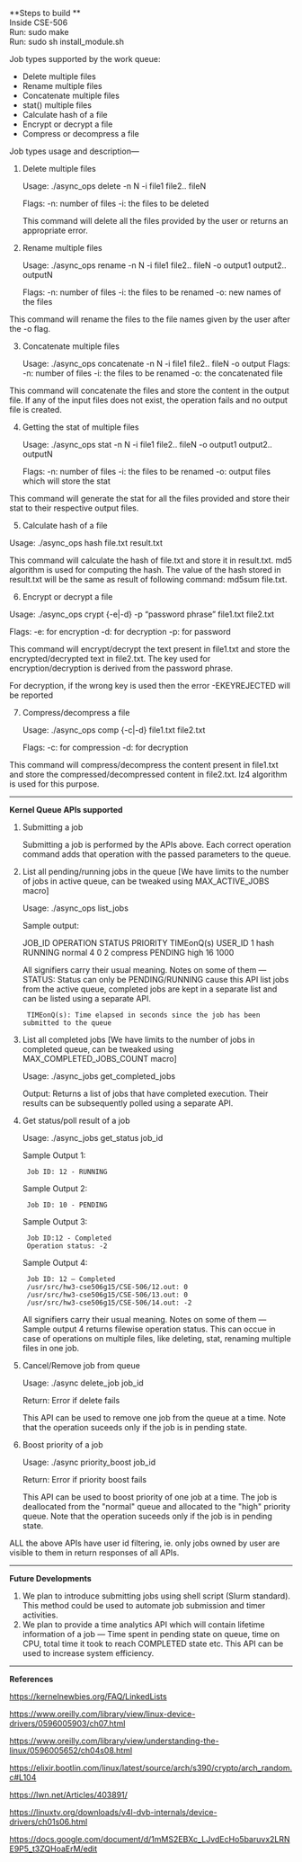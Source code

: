 
**Steps to build **<br>
Inside CSE-506<br>
Run: sudo make<br>
Run: sudo sh install_module.sh<br>

Job types supported by the work queue:
- Delete multiple files
- Rename multiple files
- Concatenate multiple files
- stat() multiple files
- Calculate hash of a file
- Encrypt or decrypt a file
- Compress or decompress a file

Job types usage and description—

1. Delete multiple files
	
	Usage: ./async_ops delete -n N -i file1 file2.. fileN
	
	Flags:
		-n: number of files
		-i: the files to be deleted

	This command will delete all the files provided by the user or returns an appropriate error.

2. Rename multiple files
	
	Usage: ./async_ops rename -n N -i file1 file2.. fileN -o output1 output2.. outputN

	Flags:
		-n: number of files
		-i: the files to be renamed
		-o: new names of the files

This command will rename the files to the file names given by the user after the -o flag.

3. Concatenate multiple files

	Usage: ./async_ops concatenate -n N -i file1 file2.. fileN -o output
	Flags:
		-n: number of files
		-i: the files to be renamed
		-o: the concatenated file

This command will concatenate the files and store the content in the output file. If any of the input files does not exist, the operation fails and no output file is created.

4. Getting the stat of  multiple files
	
	Usage: ./async_ops stat -n N -i file1 file2.. fileN -o output1 output2.. outputN

	Flags:
		-n: number of files
		-i: the files to be renamed
		-o: output files which will store the stat

This command will generate the stat for all  the files provided and store their stat to their respective output files.

5. Calculate hash of a file

Usage: ./async_ops hash file.txt result.txt

This command will calculate the hash of file.txt and store it in result.txt. md5 algorithm is used for computing the hash. The value of the hash stored in result.txt will be the same as result of following command: md5sum file.txt.

6. Encrypt or decrypt a file   

Usage: ./async_ops crypt {-e|-d} -p “password phrase” file1.txt file2.txt

Flags:
	-e: for encryption
	-d: for decryption
	-p: for password

This command will encrypt/decrypt the text present in file1.txt and store the encrypted/decrypted text in file2.txt. The key used for encryption/decryption is derived from the password phrase.

For decryption, if the wrong key is used then the error -EKEYREJECTED will be reported

7. Compress/decompress a file

	Usage: ./async_ops comp {-c|-d} file1.txt file2.txt

	Flags:
		-c: for compression
		-d: for decryption

This command will compress/decompress the content present in file1.txt and store the compressed/decompressed  content in file2.txt. lz4 algorithm is used for this purpose.

-----

**Kernel Queue APIs supported** 

1. Submitting a job

    Submitting a job is performed by the APIs above. Each correct operation command adds that operation with the passed parameters to the queue.

2. List all pending/running jobs in the queue [We have limits to the number of jobs in active queue, can be tweaked using MAX_ACTIVE_JOBS macro]

    Usage: ./async_ops list_jobs

    Sample output:

    JOB_ID          OPERATION           STATUS          PRIORITY            TIMEonQ(s)          USER_ID
    1               hash                RUNNING         normal              4                   0
    2               compress            PENDING         high                16                  1000

    All signifiers carry their usual meaning. Notes on some of them —
        STATUS: Status can only be PENDING/RUNNING cause this API list jobs from the active queue, completed jobs are kept in a separate list and can be listed using a separate API.

        TIMEonQ(s): Time elapsed in seconds since the job has been submitted to the queue

3. List all completed jobs [We have limits to the number of jobs in completed queue, can be tweaked using MAX_COMPLETED_JOBS_COUNT macro]

    Usage: ./async_jobs get_completed_jobs

    Output: Returns a list of jobs that have completed execution. Their results can be subsequently polled using a separate API.

4. Get status/poll result of a job

    Usage: ./async_jobs get_status job_id

    Sample Output 1:

        Job ID: 12 - RUNNING

    Sample Output 2:

        Job ID: 10 - PENDING

    Sample Output 3:

        Job ID:12 - Completed
        Operation status: -2

    Sample Output 4:

        Job ID: 12 — Completed
        /usr/src/hw3-cse506g15/CSE-506/12.out: 0
        /usr/src/hw3-cse506g15/CSE-506/13.out: 0
        /usr/src/hw3-cse506g15/CSE-506/14.out: -2

    All signifiers carry their usual meaning. Notes on some of them —
    Sample output 4 returns filewise operation status. This can occue in case of operations on multiple files, like deleting, stat, renaming multiple files in one job.

5. Cancel/Remove job from queue

    Usage: ./async delete_job job_id

    Return: Error if delete fails

    This API can be used to remove one job from the queue at a time. Note that the operation suceeds only if the job is in pending state.

6. Boost priority of a job

    Usage: ./async priority_boost job_id

    Return: Error if priority boost fails

    This API can be used to boost priority of one job at a time. The job is deallocated from the "normal" queue and allocated to the "high" priority queue. Note that the operation suceeds only if the job is in pending state.



ALL the above APIs have user id filtering, ie. only jobs owned by user are visible to them in return responses of all APIs.

-----

**Future Developments**

1. We plan to introduce submitting jobs using shell script (Slurm standard). This method could be used to automate job submission and timer activities.
2. We plan to provide a time analytics API which will contain lifetime information of a job — Time spent in pending state on queue, time on CPU, total time it took to reach COMPLETED state etc. This API can be used to increase system efficiency.

----

**References**

https://kernelnewbies.org/FAQ/LinkedLists

https://www.oreilly.com/library/view/linux-device-drivers/0596005903/ch07.html

https://www.oreilly.com/library/view/understanding-the-linux/0596005652/ch04s08.html

https://elixir.bootlin.com/linux/latest/source/arch/s390/crypto/arch_random.c#L104

https://lwn.net/Articles/403891/

https://linuxtv.org/downloads/v4l-dvb-internals/device-drivers/ch01s06.html

https://docs.google.com/document/d/1mMS2EBXc_LJvdEcHo5baruvx2LRNE9P5_t3ZQHoaErM/edit


$$$$$$$$$$$$$$$$$$$$$$$$$$$$$$$$$$$$$$$$$$$$$$$$$$$$$$$$$$$$$$$$$$$$$$$$$$$$$$$$$$$$$$$$$$$$$$$$$$$$$$$$$$$$$$$$$$$$$$$$$$$$$$$$$$$$$$$$$$$$
